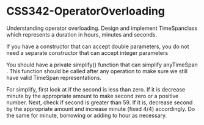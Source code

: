 # CSS342-OperatorOverloading
Understanding operator overloading. Design and implement 
​TimeSpan​ class which represents a duration in hours,
minutes and seconds.

If you have a constructor that can accept double parameters, 
you do not need a separate constructor that can accept integer
parameters

You should have a private ​simplify()​ function that can simplify
any ​TimeSpan​. This function should be called after any operation
to make sure we still have valid ​TimeSpan representations.

For ​simplify​, first look at if the second is less than zero. 
If it is decrease minute by the appropriate amount to make second 
zero or a positive number. Next, check if second is greater than 59.
If it is, decrease second by the appropriate amount and increase 
minute​ (fixed 4/4) accordingly. Do the same for minute, borrowing 
or adding to hour as necessary.
